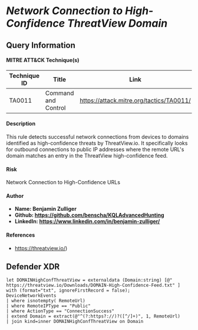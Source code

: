 # *Network Connection to High-Confidence ThreatView Domain*

## Query Information

#### MITRE ATT&CK Technique(s)

| Technique ID | Title    | Link    |
| ---  | --- | --- |
| TA0011 | Command and Control | https://attack.mitre.org/tactics/TA0011/ |

#### Description
This rule detects successful network connections from devices to domains identified as high-confidence threats by ThreatView.io. It specifically looks for outbound connections to public IP addresses where the remote URL's domain matches an entry in the ThreatView high-confidence feed.

#### Risk
Network Connection to High-Confidence URLs

#### Author <Optional>
- **Name: Benjamin Zulliger**
- **Github: https://github.com/benscha/KQLAdvancedHunting**
- **LinkedIn: https://www.linkedin.com/in/benjamin-zulliger/**

#### References
- https://threatview.io/)

## Defender XDR
```KQL
let DOMAINHighConfThreatView = externaldata (Domain:string) [@" https://threatview.io/Downloads/DOMAIN-High-Confidence-Feed.txt" ] with (format="txt", ignoreFirstRecord = false);
DeviceNetworkEvents
| where isnotempty( RemoteUrl)
| where RemoteIPType == "Public"
| where ActionType == "ConnectionSuccess"
| extend Domain = extract(@"^(?:https?://)?([^/]+)", 1, RemoteUrl)
| join kind=inner DOMAINHighConfThreatView on Domain
```
